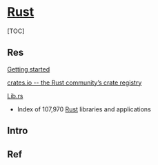 # [Rust](https://www.rust-lang.org)

[TOC]



## Res
[Getting started](https://www.rust-lang.org/learn/get-started)

[crates.io -- the Rust community’s crate registry](https://crates.io)

[Lib.rs](https://lib.rs)
- Index of 107,970 [Rust](https://rust-lang.org/) libraries and applications



## Intro



## Ref

